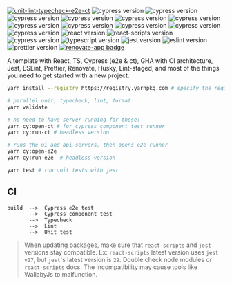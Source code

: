 [![unit-lint-typecheck-e2e-ct](https://github.com/muratkeremozcan/react-cypress-ts-template/actions/workflows/main.yml/badge.svg?branch=main)](https://github.com/muratkeremozcan/react-cypress-ts-template/actions/workflows/main.yml) ![cypress version](https://img.shields.io/badge/cypress-11-brightgreen) ![cypress version](https://img.shields.io/badge/cypress-11-brightgreen) ![cypress version](https://img.shields.io/badge/cypress-11-brightgreen) ![cypress version](https://img.shields.io/badge/cypress-11-brightgreen) ![cypress version](https://img.shields.io/badge/cypress-11-brightgreen) ![cypress version](https://img.shields.io/badge/cypress-11-brightgreen) ![cypress version](https://img.shields.io/badge/cypress-11-brightgreen) ![cypress version](https://img.shields.io/badge/cypress-11-brightgreen) ![cypress version](https://img.shields.io/badge/cypress-11-brightgreen) ![cypress version](https://img.shields.io/badge/cypress-11-brightgreen) ![cypress version](https://img.shields.io/badge/cypress-11-brightgreen)
![react version](https://img.shields.io/badge/react-18.2.0-brightgreen)
![react-scripts version](https://img.shields.io/badge/react--scripts-5.0.1-brightgreen)
![cypress version](https://img.shields.io/badge/cypress-11-brightgreen)
![typescript version](https://img.shields.io/badge/typescript-4.8.3-brightgreen)
![jest version](https://img.shields.io/badge/jest-27.5.1-brightgreen)
![eslint version](https://img.shields.io/badge/eslint-8.26.0-brightgreen)
![prettier version](https://img.shields.io/badge/prettier-2.7.1-brightgreen)
[![renovate-app badge][renovate-badge]][renovate-app]

[renovate-badge]: https://img.shields.io/badge/renovate-app-blue.svg
[renovate-app]: https://renovateapp.com/

A template with React, TS, Cypress (e2e & ct), GHA with CI architecture, Jest,
ESLint, Prettier, Renovate, Husky, Lint-staged, and most of the things you need
to get started with a new project.

```bash
yarn install --registry https://registry.yarnpkg.com # specify the registry in case you are using a proprietary registry

# parallel unit, typecheck, lint, format
yarn validate

# no need to have server running for these:
yarn cy:open-ct # for cypress component test runner
yarn cy:run-ct # headless version

# runs the ui and api servers, then opens e2e runner
yarn cy:open-e2e
yarn cy:run-e2e  # headless version

yarn test # run unit tests with jest
```

## CI

```
build  -->  Cypress e2e test
       -->  Cypress component test
       -->  Typecheck
       -->  Lint
       -->  Unit test
```

> When updating packages, make sure that `react-scripts` and `jest` versions
> stay compatible. Ex: `react-scripts` latest version uses `jest v27`, but
> `jest`'s latest version is `29`. Double check node modules or `react-scripts`
> docs. The incompatibility may cause tools like WallabyJs to malfunction.
